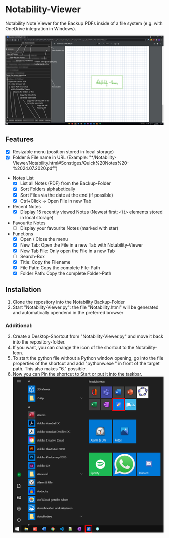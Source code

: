 # Notability-Viewer
Notability Note Viewer for the Backup PDFs inside of a file system (e.g. with OneDrive integration in Windows).

![Overview of the Notability-Viewer](https://github.com/RichardKrikler/Notability-Viewer/blob/master/images/Notability-Viewer.png?raw=true)


## Features
 - [x] Resizable menu (position stored in local storage)
 - [x] Folder & File name in URL (Example: "*/Notability-Viewer/Notability.html#Sonstiges/Quick%20Notes%20-%2024.07.2020.pdf")
 - Notes List
   - [x] List all Notes (PDF) from the Backup-Folder
   - [x] Sort Folders alphabetically
   - [x] Sort Files via the date at the end (if possible)
   - [x] Ctrl+Click -> Open File in new Tab
 - Recent Notes
   - [x] Display 15 recently viewed Notes (Newest first; `<li>` elements stored in local storage)
 - Favourite Notes
   - [ ] Display your favourite Notes (marked with star)
 - Functions
   - [x] Open / Close the menu
   - [x] New Tab: Open the File in a new Tab with Notability-Viewer
   - [x] New Tab File: Only open the File in a new Tab
   - [ ] Search-Box
   - [x] Title: Copy the Filename
   - [x] File Path: Copy the complete File-Path
   - [x] Folder Path: Copy the complete Folder-Path

## Installation
1. Clone the repository into the Notability Backup-Folder
2. Start "Notability-Viewer.py": the file "Notability.html" will be generated and automatically opendend in the preferred browser

### Additional:
3. Create a Desktop-Shortcut from "Notability-Viewer.py" and move it back into the repository-folder.
4. If you want, you can change the icon of the shortcut to the Notability-Icon.
5. To start the python file without a Python window opening, go into the file properties of the shortcut and add "pythonw.exe " in front of the target path. This also makes "6." possible.
6. Now you can Pin the shortcut to Start or put it into the taskbar.
![Start Menu - Taskbar](https://github.com/richardkrikler/Notability-Viewer/blob/master/images/Start-Taskbar.png?raw=true)
